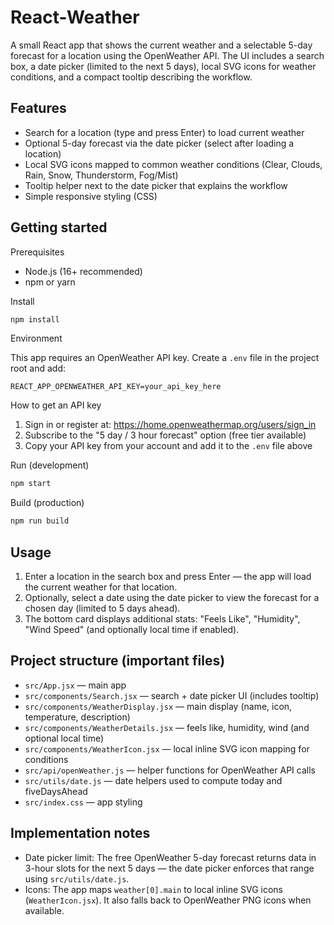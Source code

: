 # React-Weather

A small React app that shows the current weather and a selectable 5-day forecast for a location using the OpenWeather API. The UI includes a search box, a date picker (limited to the next 5 days), local SVG icons for weather conditions, and a compact tooltip describing the workflow.

## Features
- Search for a location (type and press Enter) to load current weather
- Optional 5-day forecast via the date picker (select after loading a location)
- Local SVG icons mapped to common weather conditions (Clear, Clouds, Rain, Snow, Thunderstorm, Fog/Mist)
- Tooltip helper next to the date picker that explains the workflow
- Simple responsive styling (CSS)

## Getting started

Prerequisites
- Node.js (16+ recommended)
- npm or yarn

Install

```bash
npm install
```

Environment

This app requires an OpenWeather API key. Create a `.env` file in the project root and add:

```env
REACT_APP_OPENWEATHER_API_KEY=your_api_key_here
```

How to get an API key
1. Sign in or register at: https://home.openweathermap.org/users/sign_in
2. Subscribe to the "5 day / 3 hour forecast" option (free tier available)
3. Copy your API key from your account and add it to the `.env` file above

Run (development)

```bash
npm start
```

Build (production)

```bash
npm run build
```

## Usage

1. Enter a location in the search box and press Enter — the app will load the current weather for that location.
2. Optionally, select a date using the date picker to view the forecast for a chosen day (limited to 5 days ahead).
3. The bottom card displays additional stats: "Feels Like", "Humidity", "Wind Speed" (and optionally local time if enabled).

## Project structure (important files)

- `src/App.jsx` — main app
- `src/components/Search.jsx` — search + date picker UI (includes tooltip)
- `src/components/WeatherDisplay.jsx` — main display (name, icon, temperature, description)
- `src/components/WeatherDetails.jsx` — feels like, humidity, wind (and optional local time)
- `src/components/WeatherIcon.jsx` — local inline SVG icon mapping for conditions
- `src/api/openWeather.js` — helper functions for OpenWeather API calls
- `src/utils/date.js` — date helpers used to compute today and fiveDaysAhead
- `src/index.css` — app styling

## Implementation notes

- Date picker limit: The free OpenWeather 5-day forecast returns data in 3-hour slots for the next 5 days — the date picker enforces that range using `src/utils/date.js`.
- Icons: The app maps `weather[0].main` to local inline SVG icons (`WeatherIcon.jsx`). It also falls back to OpenWeather PNG icons when available.
